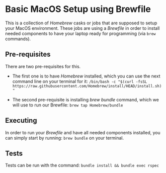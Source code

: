 # Basic MacOS Setup using Brewfile
This is a collection of _Homebrew_ casks or jobs that are supposed to setup your MacOS environment.
These jobs are using a _Brewfile_ in order to install needed components to have your laptop ready for programming (via `brew` commands).

## Pre-requisites

There are two pre-requisites for this.

* The first one is to have _Homebrew_ installed, which you can use the next command line on your terminal for it:
`/bin/bash -c "$(curl -fsSL https://raw.githubusercontent.com/Homebrew/install/HEAD/install.sh)"`

* The second pre-requisite is installing _brew bundle_ command, which we will use to run our Brewfile:
`brew tap Homebrew/bundle`

## Executing 

In order to run your _Brewfile_ and have all needed components installed, you can simply start by running:
`brew bundle`
on your terminal.

## Tests

Tests can be run with the command:
`bundle install && bundle exec rspec`